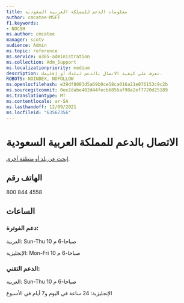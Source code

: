 ```yaml
---
title: معلومات الدعم للمملكة العربية السعودية
author: cmcatee-MSFT
f1.keywords:
- NOCSH
ms.author: cmcatee
manager: scotv
audience: Admin
ms.topic: reference
ms.service: o365-administration
ms.collection: Adm_Support
ms.localizationpriority: medium
description: تعرف على كيفية الاتصال بالدعم لبلدك أو إقليمك.
ROBOTS: NOINDEX, NOFOLLOW
ms.openlocfilehash: e39df8003d5a69b0ce58ca016a21e076153c9c2b
ms.sourcegitcommit: 0ee2dabe402d44fecb6856af98a2ef7720d25189
ms.translationtype: MT
ms.contentlocale: ar-SA
ms.lasthandoff: 12/09/2021
ms.locfileid: "63567356"
---
```

# <a name="contact-support-for-saudi-arabia"></a>الاتصال بالدعم للمملكة العربية السعودية

[ابحث عن بلد أو منطقة أخرى](../get-help-support.md).

## <a name="phone-number"></a>الهاتف رقم
800 844 4558

## <a name="hours"></a>الساعات
### <a name="billing-support"></a>دعم الفوترة:

العربية: Sun-Thu 10 صباحا-6 م

الإنجليزية: Mon-Fri 10 صباحا-6 م

### <a name="technical-support"></a>الدعم التقني:

العربية: Sun-Thu 10 صباحا-6 م

الإنجليزية: 24 ساعة في اليوم و7 أيام في الأسبوع
